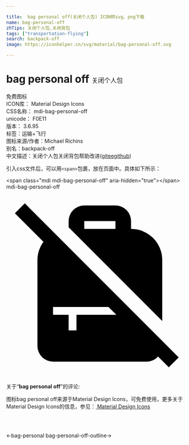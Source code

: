 ```yaml
---

title:  bag personal off(关闭个人包) ICON转svg、png下载
name: bag-personal-off
zhTips: 关闭个人包,关闭背包
tags: ["transportation-flying"]
search: backpack-off
image: https://iconhelper.cn/svg/material/bag-personal-off.svg

---
```


# bag personal off  <small style="font-size: 60%;font-weight: 100">关闭个人包</small>


<div class="detail-page">
<p>
<span><span class="badge-success badge">免费图标</span> </span>
<br/>
<span>
ICON库：
<span class="badge-secondary badge">Material Design Icons</span> 
</span>
<br/>
<span>
CSS名称：
<span class="badge-secondary badge">mdi-bag-personal-off</span> 
</span>
<br/>
<span>
unicode：
<span class="badge-secondary badge">F0E11</span> 
<copy-btn content='F0E11' btn-title=""></copy-btn>
<copy-btn :content='String.fromCodePoint(parseInt("F0E11", 16))' btn-title="复制U"></copy-btn>
</span>
<br/>
<span>
版本：
<span class="badge-secondary badge">3.6.95</span> 
</span><br/><span>标签：<span class="badge-light badge"><router-link to="/tags/transportation-flying.html">运输+飞行</router-link></span></span>
<br/>
<span>图标来源/作者：<span class="badge-light badge">Michael Richins</span></span> 
<br/>
<span>别名：<span class="badge-light badge">backpack-off</span></span><br/><span class="zh-detail">中文描述：<span class="badge-primary badge">关闭个人包</span><span class="badge-primary badge">关闭背包</span><span class="help-link"><span>帮助改进</span>(<a href="https://gitee.com/liuwave/icon-helper/edit/master/json/material/bag-personal-off.json" target="_blank" rel="noopener noreferrer">gitee</a><a href="https://github.com/liuwave/icon-helper/edit/master/json/material/bag-personal-off.json" target="_blank" rel="noopener noreferrer">github</a></span>)</span><br/>
</p>
</div>
<div class="alert alert-dark">
  <i class="mdi mdi-bag-personal-off mdi-48px"></i>
  <i class="mdi mdi-bag-personal-off mdi-36px"></i>
  <i class="mdi mdi-bag-personal-off mdi-24px"></i>
  <i class="mdi mdi-bag-personal-off mdi-18px"></i>
</div>
<div>
  <p>引入css文件后，可以用<code>&lt;span&gt;</code>包裹，放在页面中。具体如下所示：    
  </p>
  <div class="alert alert-primary" style="font-size: 14px">
    &lt;span class="mdi mdi-bag-personal-off" aria-hidden="true"&gt;&lt;/span&gt;
    <copy-btn content='<span class="mdi mdi-bag-personal-off" aria-hidden="true"></span>'></copy-btn>
  </div>
  <div class="alert alert-secondary">
    <i class="mdi mdi-bag-personal-off"
    style="font-size: 24px"
    aria-hidden="true"></i> mdi-bag-personal-off
    <copy-btn content="mdi-bag-personal-off" btn-title="复制图标名称"></copy-btn>
  </div>
</div>
<div id="svg" class="svg-wrap">
<svg xmlns="http://www.w3.org/2000/svg" viewBox="0 0 24 24"><path d="M20,19.35L2.38,1.73L1.11,3L4.77,6.66C4.27,7.34 4,8.16 4,9V20A2,2 0 0,0 6,22H18C18.56,22 19.08,21.76 19.46,21.35L20.84,22.73L22.11,21.46L20,19.35M9,16V18H8V16H6V15H13.11L14.11,16H9M20,9A4,4 0 0,0 16,5V4A2,2 0 0,0 14,2H10A2,2 0 0,0 8,4V4.8L20,16.8V9M14,5H10V4H14V5Z" /></svg>
</div>
<detail full-name='mdi-bag-personal-off'></detail>
<div class="icon-detail__container">
<p>关于“<b>bag personal off</b>”的评论:</p>
</div>
<Vssue title="关于“bag personal off”的评论" />    
<div><p>图标bag personal off来源于Material Design Icons，可免费使用，更多关于 Material Design Icons的信息，参见：<a target="_blank" href="https://iconhelper.cn/material.html"> Material Design Icons</a>
</p></div>

<div style="padding:2rem 0 " class="page-nav"><p class="inner"><span class="prev">←<router-link to="/icon/bag-personal.html">bag-personal</router-link></span> <span class="next"><router-link to="/icon/bag-personal-off-outline.html">bag-personal-off-outline</router-link>→</span></p></div>

